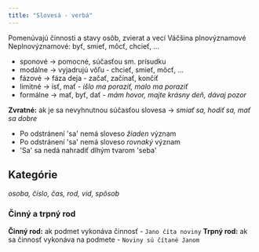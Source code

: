 ```yaml
---
title: "Slovesá - verbá"
---
```


Pomenúvajú činnosti a stavy osôb, zvierat a vecí
Väčšina plnovýznamové
Neplnovýznamové: byť, smieť, môcť, chcieť, ...
- sponové -> pomocné, súčasťou sm. prísudku
- modálne -> vyjadrujú vôľu - chcieť, smieť, môcť, ...
- fázové -> fáza deja - začať, začínať, končiť
- limitné -> ísť, mať - *išlo ma poraziť, malo ma poraziť*
- formálne -> mať, byť, dať - *mám hovor, majte krásny deň, dávaj pozor* 

**Zvratné:** ak je sa nevyhnutnou súčasťou slovesa -> *smiať sa, hodiť sa, mať sa dobre*
- Po odstránení 'sa' nemá sloveso *žiaden*  význam
- Po odstránení 'sa' nemá sloveso *rovnaký* význam
- 'Sa' sa nedá nahradiť dlhým tvarom 'seba'

## Kategórie
*osoba, číslo, čas, rod, vid, spôsob*

### Činný a trpný rod
**Činný rod:** ak podmet vykonáva činnosť - `Jano číta noviny`
**Trpný rod:** ak sa činnosť vykonáva na podmete - `Noviny sú čítané Janom`
